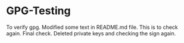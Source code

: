 # GPG-Testing
To verify gpg. 
Modified some text in README.md file.
This is to check again.
Final check.
Deleted private keys and checking the sign again.
